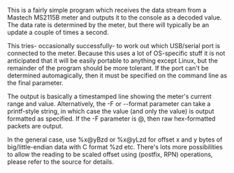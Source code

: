 This is a fairly simple program which receives the data stream from a Mastech MS2115B meter and outputs it to the console as a decoded value. The data rate is determined by the meter, but there will typically be an update a couple of times a second.

This tries- occasionally successfully- to work out which USB/serial port is connected to the meter. Because this uses a lot of OS-specific stuff it is not anticipated that it will be easily portable to anything except Linux, but the remainder of the program should be more tolerant. If the port can't be determined automagically, then it must be specified on the command line as the final parameter.

The output is basically a timestamped line showing the meter's current range and value. Alternatively, the -F or --format parameter can take a printf-style string, in which case the value (and only the value) is output formatted as specified. If the -F parameter is @, then raw hex-formatted packets are output.

In the general case, use %x@yBzd or %x@yLzd for offset x and y bytes of big/little-endian data with C format %zd etc. There's lots more possibilities to allow the reading to be scaled offset using (postfix, RPN) operations, please refer to the source for details.
